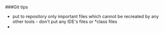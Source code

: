 ###Git tips
- put to repository only important files which cannot be recreated by any other tools - don't put any IDE's files or *class files
- 
